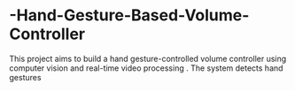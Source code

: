 # -Hand-Gesture-Based-Volume-Controller
This project aims to build a hand gesture-controlled volume controller using computer vision and real-time video processing . The system detects hand gestures
